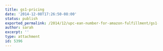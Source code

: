 ```yaml
---
title: gs1-pricing
date: '2014-12-08T17:26:50-08:00'
status: publish
exported_permalink: /2014/12/upc-ean-number-for-amazon-fulfillment/gs1-pricing
author: sarah
excerpt: ''
type: attachment
id: 5396
---
```

<!DOCTYPE html PUBLIC "-//W3C//DTD HTML 4.0 Transitional//EN" "http://www.w3.org/TR/REC-html40/loose.dtd">
<?xml encoding="UTF-8">
